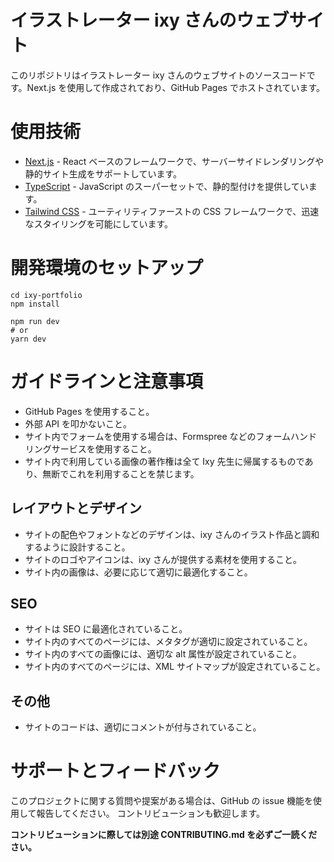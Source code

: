 # イラストレーター ixy さんのウェブサイト

このリポジトリはイラストレーター ixy さんのウェブサイトのソースコードです。Next.js を使用して作成されており、GitHub Pages でホストされています。

# 使用技術

-   [Next.js](https://nextjs.org/) - React ベースのフレームワークで、サーバーサイドレンダリングや静的サイト生成をサポートしています。
-   [TypeScript](https://www.typescriptlang.org/) - JavaScript のスーパーセットで、静的型付けを提供しています。
-   [Tailwind CSS](https://tailwindcss.com/) - ユーティリティファーストの CSS フレームワークで、迅速なスタイリングを可能にしています。

# 開発環境のセットアップ

```
cd ixy-portfolio
npm install

npm run dev
# or
yarn dev
```

# ガイドラインと注意事項

-   GitHub Pages を使用すること。
-   外部 API を叩かないこと。
-   サイト内でフォームを使用する場合は、Formspree などのフォームハンドリングサービスを使用すること。
-   サイト内で利用している画像の著作権は全て Ixy 先生に帰属するものであり、無断でこれを利用することを禁じます。

## レイアウトとデザイン

-   サイトの配色やフォントなどのデザインは、ixy さんのイラスト作品と調和するように設計すること。
-   サイトのロゴやアイコンは、ixy さんが提供する素材を使用すること。
-   サイト内の画像は、必要に応じて適切に最適化すること。

## SEO

-   サイトは SEO に最適化されていること。
-   サイト内のすべてのページには、メタタグが適切に設定されていること。
-   サイト内のすべての画像には、適切な alt 属性が設定されていること。
-   サイト内のすべてのページには、XML サイトマップが設定されていること。

## その他

-   サイトのコードは、適切にコメントが付与されていること。

# サポートとフィードバック

このプロジェクトに関する質問や提案がある場合は、GitHub の issue 機能を使用して報告してください。
コントリビューションも歓迎します。

**コントリビューションに際しては別途 CONTRIBUTING.md を必ずご一読ください。**
